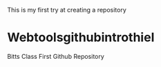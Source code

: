 This is my first try at creating a repository


# Webtoolsgithubintrothiel
Bitts Class First Github Repository
